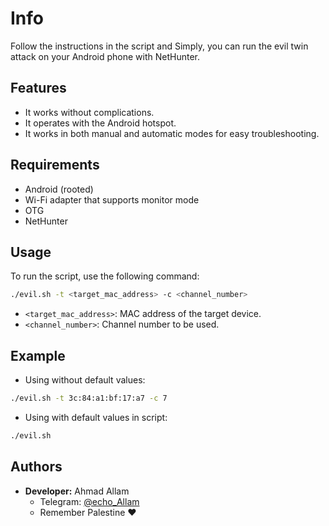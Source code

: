 # Info
Follow the instructions in the script and 
Simply, you can run the evil twin attack on your Android phone with NetHunter.

## Features

- It works without complications.
- It operates with the Android hotspot.
- It works in both manual and automatic modes for easy troubleshooting.

## Requirements

- Android (rooted)
- Wi-Fi adapter that supports monitor mode
- OTG
- NetHunter

## Usage

To run the script, use the following command:
```bash
./evil.sh -t <target_mac_address> -c <channel_number>
```
- `<target_mac_address>`: MAC address of the target device.
- `<channel_number>`: Channel number to be used.

## Example

- Using without default values:
```bash
./evil.sh -t 3c:84:a1:bf:17:a7 -c 7
```

- Using with default values in script:
```bash
./evil.sh
```
## Authors

- **Developer:** Ahmad Allam
  - Telegram: [@echo_Allam](https://t.me/echo_Allam)
  - Remember Palestine ❤️